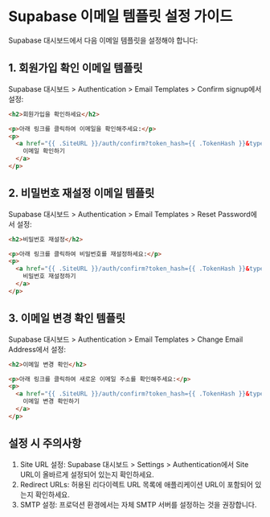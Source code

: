 # Supabase 이메일 템플릿 설정 가이드

Supabase 대시보드에서 다음 이메일 템플릿을 설정해야 합니다:

## 1. 회원가입 확인 이메일 템플릿

Supabase 대시보드 > Authentication > Email Templates > Confirm signup에서 설정:

```html
<h2>회원가입을 확인하세요</h2>

<p>아래 링크를 클릭하여 이메일을 확인해주세요:</p>
<p>
  <a href="{{ .SiteURL }}/auth/confirm?token_hash={{ .TokenHash }}&type=email&next={{ .RedirectTo }}">
    이메일 확인하기
  </a>
</p>
```

## 2. 비밀번호 재설정 이메일 템플릿

Supabase 대시보드 > Authentication > Email Templates > Reset Password에서 설정:

```html
<h2>비밀번호 재설정</h2>

<p>아래 링크를 클릭하여 비밀번호를 재설정하세요:</p>
<p>
  <a href="{{ .SiteURL }}/auth/confirm?token_hash={{ .TokenHash }}&type=recovery&next={{ .RedirectTo }}">
    비밀번호 재설정하기
  </a>
</p>
```

## 3. 이메일 변경 확인 템플릿

Supabase 대시보드 > Authentication > Email Templates > Change Email Address에서 설정:

```html
<h2>이메일 변경 확인</h2>

<p>아래 링크를 클릭하여 새로운 이메일 주소를 확인해주세요:</p>
<p>
  <a href="{{ .SiteURL }}/auth/confirm?token_hash={{ .TokenHash }}&type=email_change&next={{ .RedirectTo }}">
    이메일 변경 확인하기
  </a>
</p>
```

## 설정 시 주의사항

1. Site URL 설정: Supabase 대시보드 > Settings > Authentication에서 Site URL이 올바르게 설정되어 있는지 확인하세요.
2. Redirect URLs: 허용된 리다이렉트 URL 목록에 애플리케이션 URL이 포함되어 있는지 확인하세요.
3. SMTP 설정: 프로덕션 환경에서는 자체 SMTP 서버를 설정하는 것을 권장합니다.